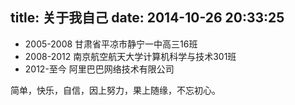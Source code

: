 title: 关于我自己
date: 2014-10-26 20:33:25
---

* 2005-2008 甘肃省平凉市静宁一中高三16班
* 2008-2012 南京航空航天大学计算机科学与技术301班
* 2012-至今 阿里巴巴网络技术有限公司

简单，快乐，自信，因上努力，果上随缘，不忘初心。
